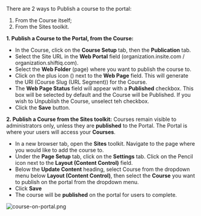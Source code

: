 There are 2 ways to Publish a course to the portal:
1. From the Course itself;
2. From the Sites toolkit.

**1. Publish a Course to the Portal, from the Course:**
* In the Course, click on the **Course Setup** tab, then the **Publication** tab.
* Select the Site URL in the **Web Portal** field (organization.insite.com / organization.shiftiq.com).
* Select the **Web Folder** (page) where you want to publish the course to.
* Click on the plus icon (<i class="fas fa-plus-circle"></i>) next to the **Web Page** field. This will generate the URl (Course Slug (URL Segment)) for the Course.
* The **Web Page Status** field will appear with a **Published** checkbox. This box will be selected by default and the Course will be Published. If you wish to Unpublish the Course, unselect teh checkbox.
* Click the **Save** button.

**2. Publish a Course from the Sites toolkit:**
Courses remain visible to administrators only, unless they are **published** to the Portal.  The Portal is where your users will access your **Courses**.

* In a new browser tab, open the **Sites** toolkit. Navigate to the page where you would like to add the course to.
* Under the **Page Setup** tab, click on the **Settings** tab. Click on the Pencil icon next to the **Layout (Content Control)** field.
* Below the **Update Content** heading,  select Course from the dropdown menu below **Layout (Content Control)**, then select the **Course** you want to publish on the portal from the dropdown menu.
* Click **Save**
* The course will be **published** on the portal for users to complete.

![course-on-portal.png](https://e02.insite.com/files/sites/global/publish-course/course-on-portal.png)